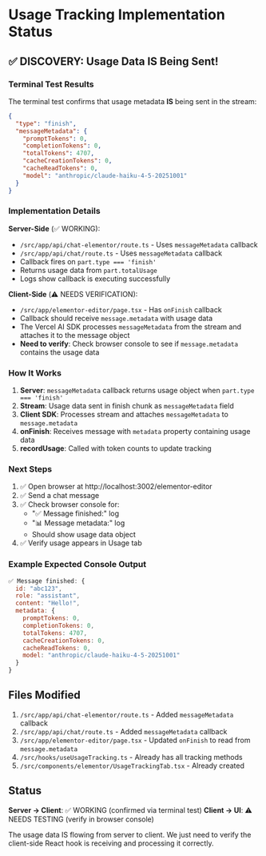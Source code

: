 # Usage Tracking Implementation Status

## ✅ DISCOVERY: Usage Data IS Being Sent!

### Terminal Test Results
The terminal test confirms that usage metadata **IS** being sent in the stream:

```json
{
  "type": "finish",
  "messageMetadata": {
    "promptTokens": 0,
    "completionTokens": 0,
    "totalTokens": 4707,
    "cacheCreationTokens": 0,
    "cacheReadTokens": 0,
    "model": "anthropic/claude-haiku-4-5-20251001"
  }
}
```

### Implementation Details

**Server-Side** (✅ WORKING):
- `/src/app/api/chat-elementor/route.ts` - Uses `messageMetadata` callback
- `/src/app/api/chat/route.ts` - Uses `messageMetadata` callback
- Callback fires on `part.type === 'finish'`
- Returns usage data from `part.totalUsage`
- Logs show callback is executing successfully

**Client-Side** (⚠️ NEEDS VERIFICATION):
- `/src/app/elementor-editor/page.tsx` - Has `onFinish` callback
- Callback should receive `message.metadata` with usage data
- The Vercel AI SDK processes `messageMetadata` from the stream and attaches it to the message object
- **Need to verify**: Check browser console to see if `message.metadata` contains the usage data

### How It Works

1. **Server**: `messageMetadata` callback returns usage object when `part.type === 'finish'`
2. **Stream**: Usage data sent in finish chunk as `messageMetadata` field
3. **Client SDK**: Processes stream and attaches `messageMetadata` to `message.metadata`
4. **onFinish**: Receives message with `metadata` property containing usage data
5. **recordUsage**: Called with token counts to update tracking

### Next Steps

1. ✅ Open browser at http://localhost:3002/elementor-editor
2. ✅ Send a chat message
3. ✅ Check browser console for:
   - "✅ Message finished:" log
   - "📊 Message metadata:" log
   - Should show usage data object
4. ✅ Verify usage appears in Usage tab

### Example Expected Console Output

```javascript
✅ Message finished: {
  id: "abc123",
  role: "assistant",
  content: "Hello!",
  metadata: {
    promptTokens: 0,
    completionTokens: 0,
    totalTokens: 4707,
    cacheCreationTokens: 0,
    cacheReadTokens: 0,
    model: "anthropic/claude-haiku-4-5-20251001"
  }
}
```

## Files Modified

1. `/src/app/api/chat-elementor/route.ts` - Added `messageMetadata` callback
2. `/src/app/api/chat/route.ts` - Added `messageMetadata` callback
3. `/src/app/elementor-editor/page.tsx` - Updated `onFinish` to read from `message.metadata`
4. `/src/hooks/useUsageTracking.ts` - Already has all tracking methods
5. `/src/components/elementor/UsageTrackingTab.tsx` - Already created

## Status

**Server → Client**: ✅ WORKING (confirmed via terminal test)
**Client → UI**: ⚠️ NEEDS TESTING (verify in browser console)

The usage data IS flowing from server to client. We just need to verify the client-side React hook is receiving and processing it correctly.
